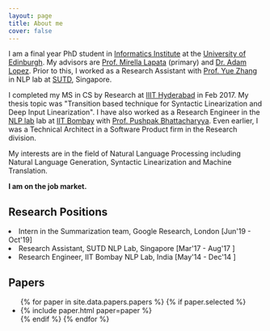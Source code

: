 ```yaml
---
layout: page
title: About me
cover: false
---
```


I am a final year PhD student in [Informatics Institute](http://web.inf.ed.ac.uk/) at the [University of Edinburgh](https://www.ed.ac.uk/).
My advisors are [Prof. Mirella Lapata](http://homepages.inf.ed.ac.uk/mlap/) (primary) and [Dr. Adam Lopez](http://alopez.github.io/). Prior to this, I worked as 
a Research Assistant with [Prof. Yue Zhang](https://frcchang.github.io/) in NLP lab at [SUTD](http://www.sutd.edu.sg/), Singapore. 

I completed my MS in CS by Research at [IIIT Hyderabad](https://www.iiit.ac.in/) in Feb 2017. My thesis topic was 
"Transition based technique for Syntactic Linearization and Deep Input Linearization". 
I have also worked as a Research Engineer in the [NLP lab](http://www.cfilt.iitb.ac.in/) lab at [IIT Bombay](http://www.iitb.ac.in/) with [Prof. Pushpak Bhattacharyya](https://www.cse.iitb.ac.in/~pb/). 
Even earlier, I was a Technical Architect in a Software Product firm in the Research division.

My interests are in the field of Natural Language Processing including Natural Language Generation, Syntactic Linearization and Machine Translation. 

**I am on the job market.**

## Research Positions

<div class="row">
  <div class="col-sm-12">
      <li> Intern in the Summarization team, Google Research, London [Jun'19 - Oct'19] </li>
      <li> Research Assistant, SUTD NLP Lab, Singapore [Mar'17 - Aug'17 ] </li>
      <li> Research Engineer, IIT Bombay NLP Lab, India [May'14 - Dec'14 ] </li>
  </div>
</div>

## Papers

<ul>
{% for paper in site.data.papers.papers %}
  {% if paper.selected %}
  <li>
  {% include paper.html paper=paper %}
  </li>
  {% endif %}
{% endfor %}
</ul>
